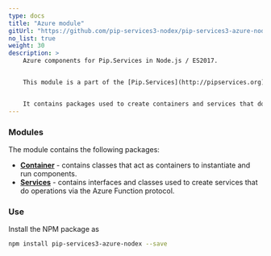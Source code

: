 ```yaml
---
type: docs
title: "Azure module"
gitUrl: "https://github.com/pip-services3-nodex/pip-services3-azure-nodex"
no_list: true
weight: 30
description: > 
    Azure components for Pip.Services in Node.js / ES2017. 


    This module is a part of the [Pip.Services](http://pipservices.org) polyglot microservices toolkit.


    It contains packages used to create containers and services that do operations via the Azure Function protocol.
---
```



### Modules

The module contains the following packages:

- [**Container**](containers) - contains classes that act as containers to instantiate and run components.
- [**Services**](services) - contains interfaces and classes used to create services that do operations via the Azure Function protocol.


### Use

Install the NPM package as
```bash
npm install pip-services3-azure-nodex --save
```
